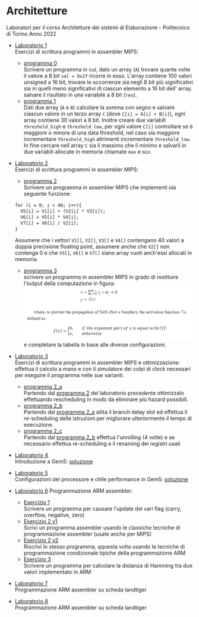 # Architetture
Laboratori per il corso Architetture dei sistemi di Elaborazione - Politecnico di Torino Anno 2022

* [Laboratorio 1](https://github.com/lorenzobellino/Architetture/blob/main/Laboratori/Lab01/lab_01.pdf)  
Esercizi di scrittura programmi in assembler MIPS:
  + [programma 0](https://github.com/lorenzobellino/Architetture/blob/main/Laboratori/Lab01/program_0.s)  
  Scrivere un programma in cui, dato un array (```A```) trovare quante volte il valore a 8 bit ```val = 0x2f``` ricorre in esso. L'array contiene 100 valori unsigned a 16 bit, trovare le occorrenze sia negli 8 bit più significativi sia in quelli meno significativi di ciascun elemento a 16 bit dell' array. salvare il risultato in una variabile a 8 bit (```res```).
  + [programma 1](https://github.com/lorenzobellino/Architetture/blob/main/Laboratori/Lab01/program_1.s)  
Dati due array (```A``` e ```B```) calcolare la somma con segno e salvare ciascun valore in un terzo array ```C``` (dove ```C[i] = A[i] + B[i]```), ogni array contiene 30 valori a 8 bit. Inoltre creare due variabili ```threshold_high``` e ```threshold_low```, per ogni valore ```C[i]``` controllare se è maggiore o minore di una data threshold, nel caso sia maggiore incrementare ```threshold_high``` altrimenti incrementare ```threshold_low```. In fine cercare nell array ```C``` sia il massimo che il minimo e salvarli in due variabili allocate in memoria chiamate ```max``` e ```min```.
* [Laboratorio 2](https://github.com/lorenzobellino/Architetture/blob/main/Laboratori/Lab02/lab_02.pdf)  
Esercizi di scrittura programmi in assembler MIPS:
  + [programma 2](https://github.com/lorenzobellino/Architetture/blob/main/Laboratori/Lab02/program_2.s)   
  Scrivere un programma in assembler MIPS che implementi ola seguente funzione:  
  ```
  for (i = 0; i < 40; i++){
    V5[i] = V1[i] + (V2[i] * V3[i]);
    V6[i] = V5[i] * V4[i];
    V7[i] = V6[i] / V2[i];
  }
  ```
  Assumere che i vettori ```V1[]```, ```V2[]```, ```V3[]``` e ```V4[]``` contengano 40 valori a doppia precisione floating point, assumere anche che ```V2[]```  non contenga 0 e che ```V5[]```, ```V6[]``` e ```V7[]``` siano array vuoti anch'essi allocati in memoria.
  + [programma 3](https://github.com/lorenzobellino/Architetture/blob/main/Laboratori/Lab02/program_3.s)  
  scrivere un programma in assembler MIPS in grado di restituire l'output della computazione in figura:  
  ![](https://github.com/lorenzobellino/Architetture/blob/main/img/img1.png)  
  e completare la tabella in base alle diverse configurazioni.
* [Laboratorio 3](https://github.com/lorenzobellino/Architetture/blob/main/Laboratori/Lab03/lab_03.pdf)  
  Esercizi di scrittura programmi in assembler MIPS e ottimizzazione: effettua il calcolo a mano e con il simulatore dei colpi di clock necessari per eseguire il programma nelle sue varianti.
    + [programma 2_a](https://github.com/lorenzobellino/Architetture/blob/main/Laboratori/Lab03/program_2_a.s)  
    Partendo dal [programma 2](https://github.com/lorenzobellino/Architetture/blob/main/Laboratori/Lab02/program_2.s) del laboratorio precedente ottimizzalo effettuando rescheduling in modo da eliminare più hazard possibili.
    + [programma 2_b](https://github.com/lorenzobellino/Architetture/blob/main/Laboratori/Lab03/program_2_b.s)  
    Partendo dal [programma 2_a](https://github.com/lorenzobellino/Architetture/blob/main/Laboratori/Lab03/program_2_a.s) ailita il branch delay slot ed effettua il re-scheduling delle istruzioni per migliorare ulteriormente il tempo di esecuzione.
    + [programma 2_c](https://github.com/lorenzobellino/Architetture/blob/main/Laboratori/Lab03/program_2_c.s)  
    Partendo dal [programma 2_b](https://github.com/lorenzobellino/Architetture/blob/main/Laboratori/Lab03/program_2_b.s) effettua l'unrolling (4 volte) e se necessario effettua re-scheduling e il renaming dei registri usati
* [Laboratorio 4](https://github.com/lorenzobellino/Architetture/blob/main/Laboratori/Lab04/lab_04.pdf)  
Introduzione a Gem5: [soluzione](https://github.com/lorenzobellino/Architetture/blob/main/Laboratori/Lab04/lab_04.pdf)  
* [Laboratorio 5](https://github.com/lorenzobellino/Architetture/blob/main/Laboratori/Lab05/lab_05.pdf)  
Configurazioni del processore e chlle performance in Gem5: [soluzione](https://github.com/lorenzobellino/Architetture/blob/main/Laboratori/Lab05/lab_05.pdf)  

* [Laboratorio 6](https://github.com/lorenzobellino/Architetture/blob/main/Laboratori/Lab06/lab_06_2021-22.pdf)
Programmazione ARM assembler:  
  + [Esercizio 1](https://github.com/lorenzobellino/Architetture/blob/main/Laboratori/Lab06/LAB06E1.s)  
  Scrivere un programma per causare l'update dei vari flag (carry, overflow, negative, zero)
  + [Esercizio 2 v1](https://github.com/lorenzobellino/Architetture/blob/main/Laboratori/Lab06/LAB06E2v1.s)  
  Scrivi un programma assembler usando le classiche tecniche di programmazione assembler (usate anche per MIPS)
  + [Esercizio 2 v2](https://github.com/lorenzobellino/Architetture/blob/main/Laboratori/Lab06/LAB06E2v2.s)  
  Riscrivi lo stesso programma, qquesta volta usando le tecniche di programmazione condizionale tipiche della programmazione ARM
  + [Esercizio 3](https://github.com/lorenzobellino/Architetture/blob/main/Laboratori/Lab06/LAB06E3.s)  
  Scrivere un programma per calcolare la distanza di Hamming tra due valori implementato in ARM
* [Laboratorio 7](https://github.com/lorenzobellino/Architetture/blob/main/Laboratori/Lab07/Lab07.pdf)  
Programmazione ARM assembler su scheda landtiger
* [Laboratorio 8](https://github.com/lorenzobellino/Architetture/blob/main/Laboratori/Lab08/lab8.pdf)  
Programmazione ARM assembler su scheda landtiger
